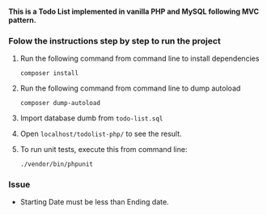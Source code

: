 #### This is a Todo List implemented in vanilla PHP and MySQL following MVC pattern. 

### Folow the instructions step by step to run the project

1. Run the following command from command line to install dependencies

    ```composer install```
    
2. Run the following command from command line to dump autoload
    
      ```composer dump-autoload```

2. Import database dumb from ```todo-list.sql```

3. Open ```localhost/todolist-php/``` to see the result.

4. To run unit tests, execute this from command line:
    
    ```./vendor/bin/phpunit```

### Issue
* Starting Date must be less than Ending date.


